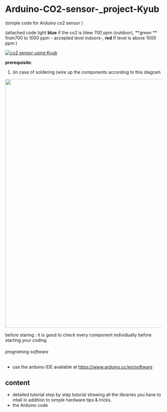 # Arduino-CO2-sensor-_project-Kyub
(simple code for Arduino co2 sensor )




(attached code  light **blue** if the co2 is blew 700 ppm (outdoor),  **green ** from700 to 1000 ppm  - accepted level indoors-, **red** If level is above 1000 ppm )


[![co2 sensor using Kyub](https://img.youtube.com/vi/nzgFx3IgOQs/0.jpg)](https://www.youtube.com/watch?v=nzgFx3IgOQs)



**prerequisite**: <br>
1. (in case of soldering )wire up the components  according to this diagram 
<img width=800 src="https://kyub.com/api/v1/file/download/Ke35tTqcjy03gpc/original/Diagram.jpg">
 

before staring : it is good to check every component individually before starting your coding 

###### programing software
- use the arduino IDE available at https://www.arduino.cc/en/software

## content 
-  detailed tutorial step by step tutorial showing all the libraries you have to intall in addition to simple hardware tips & tricks.
-  the Arduino code 


